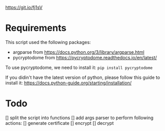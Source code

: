 https://git.io/fj1sV

# Requirements

This script used the following packages:

* argparse from https://docs.python.org/3/library/argparse.html
* pycryptodome from https://pycryptodome.readthedocs.io/en/latest/

To use pycryptodome, we need to install it: `pip install pycryptodome`

If you didin't have the latest version of python, please follow this guide to install it: https://docs.python-guide.org/starting/installation/

# Todo

[] split the script into functions
[] add args parser to perform following actions:
    [] generate certificate
    [] encrypt
    [] decrypt